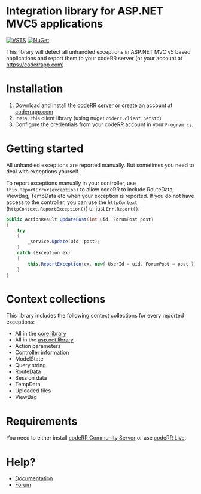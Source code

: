 Integration library for ASP.NET MVC5 applications
==========================

[![VSTS](https://1tcompany.visualstudio.com/_apis/public/build/definitions/75570083-b1ef-4e78-88e2-5db4982f756c/15/badge)]() [![NuGet](https://img.shields.io/nuget/dt/codeRR.Client.AspNet.Mvc5.svg?style=flat-square)]()

This library will detect all unhandled exceptions in ASP.NET MVC v5 based applications and report them to your codeRR server (or your account at https://coderrapp.com).

# Installation

1. Download and install the [codeRR server](https://github.com/coderrapp/coderr.server) or create an account at [coderrapp.com](https://coderrapp.com)
2. Install this client library (using nuget `coderr.client.netstd`)
3. Configure the credentials from your codeRR account in your `Program.cs`.

# Getting started

All unhandled exceptions are reported manually. 
But sometimes you need to deal with exceptions yourself. 

To report exceptions manually in your controller, use `this.ReportError(exception)` to allow codeRR to include RouteData, ViewBag, TempData etc when your exception is reported.
If you do not have access to the controller, you can use the `httpContext` (`httpContext.ReportException()`) or just `Err.Report()`. 

```csharp
public ActionResult UpdatePost(int uid, ForumPost post)
{
	try
	{
		_service.Update(uid, post);
	}
	catch (Exception ex)
	{
		this.ReportException(ex, new{ UserId = uid, ForumPost = post });
	}
}
```

# Context collections

This library includes the following context collections for every reported exceptions:

* All in the [core library](https://github.com/coderrapp/coderr.client)
* All in the [asp.net library](https://github.com/coderrapp/coderr.client.aspnet)
* Action parameters
* Controller information
* ModelState
* Query string
* RouteData
* Session data
* TempData
* Uploaded files
* ViewBag

# Requirements

You need to either install [codeRR Community Server](https://github.com/coderrapp/coderr.server) or use [codeRR Live](https://coderrapp.com/live).

# Help?

* [Documentation](https://coderrapp.com/documentation/client/libraries/aspnet/mvc5/)
* [Forum](http://discuss.coderrapp.com)
